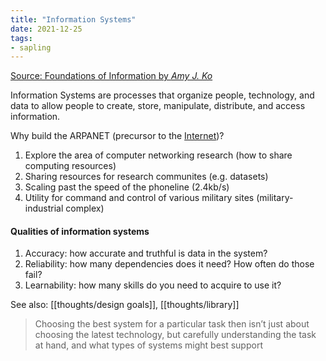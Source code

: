 ```yaml
---
title: "Information Systems"
date: 2021-12-25
tags:
- sapling
---
```


[Source: Foundations of Information by *Amy J. Ko*](https://faculty.washington.edu/ajko/books/foundations-of-information/#/systems)

Information Systems are processes that organize people, technology, and data to allow people to create, store, manipulate, distribute, and access information.

Why build the ARPANET (precursor to the [Internet](thoughts/Internet.md))?
1. Explore the area of computer networking research (how to share computing resources)
2. Sharing resources for research communites (e.g. datasets)
3. Scaling past the speed of the phoneline (2.4kb/s)
4. Utility for command and control of various military sites (military-industrial complex)

#### Qualities of information systems
1. Accuracy: how accurate and truthful is data in the system?
2. Reliability: how many dependencies does it need? How often do those fail?
3. Learnability: how many skills do you need to acquire to use it?

See also: [[thoughts/design goals]], [[thoughts/library]]

> Choosing the best system for a particular task then isn’t just about choosing the latest technology, but carefully understanding the task at hand, and what types of systems might best support